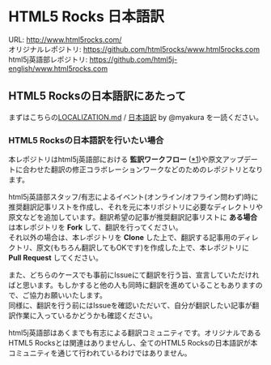 # HTML5 Rocks 日本語訳

URL: <http://www.html5rocks.com/>  
オリジナルレポジトリ: <https://github.com/html5rocks/www.html5rocks.com>  
html5j英語部レポジトリ: <https://github.com/html5j-english/www.html5rocks.com>

## HTML5 Rocksの日本語訳にあたって

まずはこちらの[LOCALIZATION.md](https://github.com/html5rocks/www.html5rocks.com/blob/master/LOCALIZATION.md) / [日本語訳](https://gist.github.com/myakura/6d920770a4939b5deeb6) by @myakura を一読ください。

### HTML5 Rocksの日本語訳を行いたい場合

本レポジトリはhtml5j英語部における **監訳ワークフロー** ([\*1](https://github.com/html5j-english/README/wiki/Review-and-Pull-Request-Work-Flow))や原文アップデートに合わせた翻訳の修正コラボレーションワークなどのためのレポジトリとなります。

html5j英語部スタッフ/有志によるイベント(オンライン/オフライン問わず)時に推奨翻訳記事リストを作成し、それを元に本リポジトリに必要なディレクトリや原文などを追加しています。翻訳希望の記事が推奨翻訳記事リストに **ある場合** は本レポジトリを **Fork** して、翻訳を行ってください。  
それ以外の場合は、本レポジトリを **Clone** した上で、翻訳する記事用のディレクトリ、原文(もちろん翻訳してもOKです)を作成した上で、本レポジトリに **Pull Request** してください。

また、どちらのケースでも事前にIssueにて翻訳を行う旨、宣言していただければと思います。もしかすると他の人も同時に翻訳を進めていることもありますので、ご協力お願いいたします。  
同様に、翻訳を行う前にはIssueを確認いただいて、自分が翻訳したい記事が翻訳作業に入っているかどうかも確認ください。

html5j英語部はあくまでも有志による翻訳コミュニティです。オリジナルであるHTML5 Rocksとは関連はありませんし、全てのHTML5 Rocksの日本語訳が本コミュニティを通じて行われているわけではありません。  
